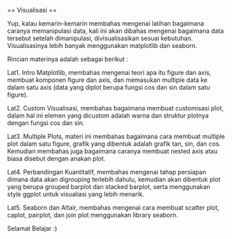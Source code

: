 == Visualisasi ==

Yup, kalau kemarin-kemarin membahas mengenai latihan bagaimana caranya memanipulasi data, kali ini akan dibahas mengenai bagaimana data tersebut setelah dimanipulasi, divisualisasikan sesuai kebutuhan. Visualisasinya lebih banyak menggunakan matplotlib dan seaborn.

Rincian materinya adalah sebagai berikut :

Lat1. Intro Matplotlib, membahas mengenai teori apa itu figure dan axis, membuat komponen figure dan axis, dan memasukan multiple data ke dalam satu axis (data yang diplot berupa fungsi cos dan sin dalam satu figure).

Lat2. Custom Visualisasi, membahas bagaimana membuat customisasi plot, dalam hal ini elemen yang dicustom adalah warna dan struktur plotnya dengan fungsi cos dan sin.

Lat3. Multiple Plots, materi ini membahas bagaimana cara membuat multiple plot dalam satu figure, grafik yang dibentuk adalah grafik tan, sin, dan cos. Kemudian membahas juga bagaimana caranya membuat nested axis atau biasa disebut dengan anakan plot.

Lat4. Perbandingan Kuantitatif, membahas mengenai tahap persiapan dimana data akan digrouping terlebih dahulu, kemudian akan dibentuk plot yang berupa grouped barplot dan stacked barplot, serta menggunakan style ggplot untuk visualiasi yang lebih menarik.

Lat5. Seaborn dan Altair, membahas mengenai cara membuat scatter plot, caplot, pairplot, dan join plot menggunakan library seaborn.

Selamat Belajar :)
